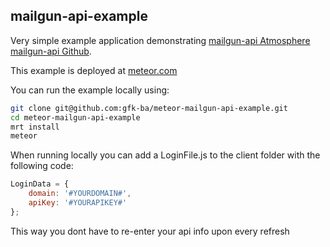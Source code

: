 mailgun-api-example
-------------

Very simple example application demonstrating [mailgun-api Atmosphere](https://atmospherejs.com/package/mailgun-api) [mailgun-api Github](https://github.com/gfk-ba/meteor-mailgun-api).

This example is deployed at [meteor.com](http://mailgun-api-example.meteor.com)

You can run the example locally using:
``` sh
git clone git@github.com:gfk-ba/meteor-mailgun-api-example.git
cd meteor-mailgun-api-example
mrt install
meteor
```

When running locally you can add a LoginFile.js to the client folder with the following code:

``` javascript
LoginData = {
    domain: '#YOURDOMAIN#',
    apiKey: '#YOURAPIKEY#'
};
```

This way you dont have to re-enter your api info upon every refresh
